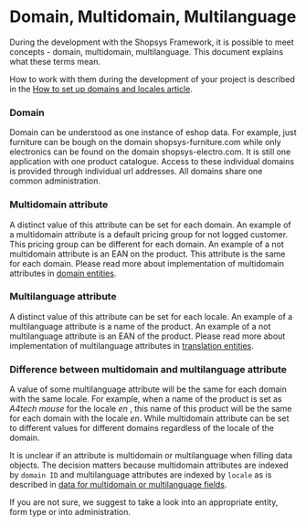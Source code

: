# Domain, Multidomain, Multilanguage

During the development with the Shopsys Framework, it is possible to meet concepts - domain, multidomain, multilanguage.
This document explains what these terms mean.

How to work with them during the development of your project is described in the [How to set up domains and locales article](how-to-set-up-domains-and-locales.md).

### Domain
Domain can be understood as one instance of eshop data.
For example, just furniture can be bough on the domain shopsys-furniture.com while only electronics can be found on the domain shopsys-electro.com.
It is still one application with one product catalogue.
Access to these individual domains is provided through individual url addresses.
All domains share one common administration.

### Multidomain attribute
A distinct value of this attribute can be set for each domain.
An example of a multidomain attribute is a default pricing group for not logged customer.
This pricing group can be different for each domain.
An example of a not multidomain attribute is an EAN on the product.
This attribute is the same for each domain.
Please read more about implementation of multidomain attributes in [domain entities](entities.md#domain-entity).

### Multilanguage attribute
A distinct value of this attribute can be set for each locale.
An example of a multilanguage attribute is a name of the product.
An example of a not multilanguage attribute is an EAN of the product.
Please read more about implementation of multilanguage attributes in [translation entities](entities.md#translation-entity).

### Difference between multidomain and multilanguage attribute
A value of some multilanguage attribute will be the same for each domain with the same locale.
For example, when a name of the product is set as *A4tech mouse* for the locale *en* , this name of this product will be the same for each domain with the locale *en*.
While multidomain attribute can be set to different values for different domains regardless of the locale of the domain.

It is unclear if an attribute is multidomain or multilanguage when filling data objects.
The decision matters because multidomain attributes are indexed by `domain ID` and multilanguage attributes are indexed by `locale` as is described in [data for multidomain or multilanguage fields](entities.md#data-for-multidomain-or-multilanguage-field).  

If you are not sure, we suggest to take a look into an appropriate entity, form type or into administration.
